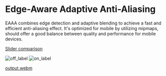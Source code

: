 # Edge-Aware Adaptive Anti-Aliasing
 EAAA combines edge detection and adaptive blending to achieve a fast and efficient anti-aliasing effect. It's optimized for mobile by utilizing mipmaps, should offer a good balance between quality and performance for mobile devices.

[Slider comparison](https://eaaa-image-comparison-i6jx9e3rx-parkinglotgames.vercel.app)

![off_label](https://user-images.githubusercontent.com/76890242/230674252-a3e95370-5435-4ca7-ae1d-b51d90ef8e9b.png) ![on_label](https://user-images.githubusercontent.com/76890242/230674253-f7ce842a-1c7d-4d0b-a009-e565bbd2711a.png)

[output.webm](https://user-images.githubusercontent.com/76890242/230674787-76c401e4-4f55-472d-90c5-845fdae5a2f5.webm)

